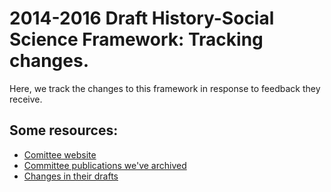 # 2014-2016 Draft History-Social Science Framework: Tracking changes.

Here, we track the changes to this framework in response to feedback they receive.

## Some resources:
- [Comittee website](http://www.cde.ca.gov/ci/hs/cf/hssfw2ndreview.asp)
- [Committee publications we've archived](https://github.com/sanskrit-coders/ca-textbook/tree/master/mUlam)
- [Changes in their drafts](https://github.com/sanskrit-coders/ca-textbook/blob/master/comparison/external-comparisons.md)

